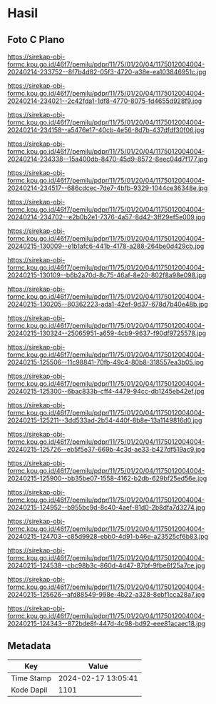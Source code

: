 # Hasil

## Foto C Plano

https://sirekap-obj-formc.kpu.go.id/46f7/pemilu/pdpr/11/75/01/20/04/1175012004004-20240214-233752--8f7b4d82-05f3-4720-a38e-ea103846951c.jpg

https://sirekap-obj-formc.kpu.go.id/46f7/pemilu/pdpr/11/75/01/20/04/1175012004004-20240214-234021--2c42fda1-1df8-4770-8075-fd4655d928f9.jpg

https://sirekap-obj-formc.kpu.go.id/46f7/pemilu/pdpr/11/75/01/20/04/1175012004004-20240214-234158--a5476e17-40cb-4e56-8d7b-437dfdf30f06.jpg

https://sirekap-obj-formc.kpu.go.id/46f7/pemilu/pdpr/11/75/01/20/04/1175012004004-20240214-234338--15a400db-8470-45d9-8572-8eec04d7f177.jpg

https://sirekap-obj-formc.kpu.go.id/46f7/pemilu/pdpr/11/75/01/20/04/1175012004004-20240214-234517--686cdcec-7de7-4bfb-9329-1044ce36348e.jpg

https://sirekap-obj-formc.kpu.go.id/46f7/pemilu/pdpr/11/75/01/20/04/1175012004004-20240214-234702--e2b0b2e1-7376-4a57-8d42-3ff29ef5e009.jpg

https://sirekap-obj-formc.kpu.go.id/46f7/pemilu/pdpr/11/75/01/20/04/1175012004004-20240215-130009--e1b1afc6-441b-4178-a288-264be0d429cb.jpg

https://sirekap-obj-formc.kpu.go.id/46f7/pemilu/pdpr/11/75/01/20/04/1175012004004-20240215-130109--b6b2a70d-8c75-46af-8e20-802f8a98e098.jpg

https://sirekap-obj-formc.kpu.go.id/46f7/pemilu/pdpr/11/75/01/20/04/1175012004004-20240215-130205--80362223-ada1-42ef-9d37-678d7b40e48b.jpg

https://sirekap-obj-formc.kpu.go.id/46f7/pemilu/pdpr/11/75/01/20/04/1175012004004-20240215-130324--25065951-a659-4cb9-9637-f90df9725578.jpg

https://sirekap-obj-formc.kpu.go.id/46f7/pemilu/pdpr/11/75/01/20/04/1175012004004-20240215-125506--11c98841-70fb-49c4-80b8-318557ea3b05.jpg

https://sirekap-obj-formc.kpu.go.id/46f7/pemilu/pdpr/11/75/01/20/04/1175012004004-20240215-125300--6bac833b-cff4-4479-94cc-db1245eb42ef.jpg

https://sirekap-obj-formc.kpu.go.id/46f7/pemilu/pdpr/11/75/01/20/04/1175012004004-20240215-125211--3dd533ad-2b54-440f-8b8e-13a1149816d0.jpg

https://sirekap-obj-formc.kpu.go.id/46f7/pemilu/pdpr/11/75/01/20/04/1175012004004-20240215-125726--eb5f5e37-669b-4c3d-ae33-b427df519ac9.jpg

https://sirekap-obj-formc.kpu.go.id/46f7/pemilu/pdpr/11/75/01/20/04/1175012004004-20240215-125900--bb35be07-1558-4162-b2db-629bf25ed56e.jpg

https://sirekap-obj-formc.kpu.go.id/46f7/pemilu/pdpr/11/75/01/20/04/1175012004004-20240215-124952--b955bc9d-8c40-4aef-81d0-2b8dfa7d3274.jpg

https://sirekap-obj-formc.kpu.go.id/46f7/pemilu/pdpr/11/75/01/20/04/1175012004004-20240215-124703--c85d9928-ebb0-4d91-b46e-a23525cf6b83.jpg

https://sirekap-obj-formc.kpu.go.id/46f7/pemilu/pdpr/11/75/01/20/04/1175012004004-20240215-124538--cbc98b3c-860d-4d47-87bf-9fbe6f25a7ce.jpg

https://sirekap-obj-formc.kpu.go.id/46f7/pemilu/pdpr/11/75/01/20/04/1175012004004-20240215-125626--afd88549-998e-4b22-a328-8ebf1cca28a7.jpg

https://sirekap-obj-formc.kpu.go.id/46f7/pemilu/pdpr/11/75/01/20/04/1175012004004-20240215-124343--872bde8f-447d-4c98-bd92-eee81acaec18.jpg


## Metadata

| Key        | Value               |
| ---------- | ------------------- |
| Time Stamp | 2024-02-17 13:05:41 |
| Kode Dapil | 1101                |



